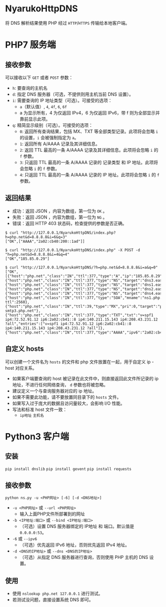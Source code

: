 # NyarukoHttpDNS
将 DNS 解析结果使用 PHP 经过 `HTTP`/`HTTPS` 传输给本地客户端。

# PHP7 服务端
## 接收参数
可以接收以下 `GET` 或者 `POST` 参数：
- `h`: 要查询的主机名
- `d`: 指定 DNS 服务器（可选，不提供则用主机当前 DNS 设置）。
- `i`: 需要查询的 IP 地址类型（可选）。可接受的选项：
  - `a`（默认值）, `4`, `4f`, `6`, `6f`
  - a 为显示所有，4 为仅返回 IPv4，6 为仅返回 IPv6，带 f 则为全部显示并靠前显示此项。
- `q`: 精简显示级别（可选）。可接受的选项：
  - `0`: 返回所有查询结果，包括 MX、TXT 等全部类型记录。此项将会忽略 `i` 的设置，`i` 会被强制指定为 `a`。
  - `1`: 返回所有 A/AAAA 记录及其详细信息。
  - `2`: 返回 TTL 最高的一条 A/AAAA 记录及其详细信息。此项将会忽略 `i` 的 `f` 参数。
  - `3`: 只返回 TTL 最高的一条 A/AAAA 记录的 记录类型 和 IP 地址。此项将会忽略 `i` 的 `f` 参数。
  - `4`: 只返回 TTL 最高的一条 A/AAAA 记录的 IP 地址。此项将会忽略 `i` 的 `f` 参数。

## 返回结果

- 成功：返回 JSON ，内容为数组，第一位为 `OK` 。
- 失败：返回 JSON ，内容为数组，第一位为 `NG` 。
- 错误：返回 HTTP 403 状态码，检查提供的参数是否正确。

```
$ curl "http://127.0.0.1/NyarukoHttpDNS/index.php?h=php.net&d=8.8.8.8&i=6&q=3"
["OK",["AAAA","2a02:cb40:200::1ad"]]

$ curl "http://127.0.0.1/NyarukoHttpDNS/index.php" -X POST -d "h=php.net&d=8.8.8.8&i=4&q=4"
["OK","185.85.0.29"]

$ curl "http://127.0.0.1/NyarukoHttpDNS/?h=php.net&d=8.8.8.8&i=a&q=0"
["OK",[{"host":"php.net","class":"IN","ttl":377,"type":"A","ip":"185.85.0.29"},{"host":"php.net","class":"IN","ttl":377,"type":"NS","target":"dns3.easydns.org"},{"host":"php.net","class":"IN","ttl":377,"type":"NS","target":"dns1.easydns.com"},{"host":"php.net","class":"IN","ttl":377,"type":"NS","target":"dns2.easydns.net"},{"host":"php.net","class":"IN","ttl":377,"type":"NS","target":"dns4.easydns.info"},{"host":"php.net","class":"IN","ttl":377,"type":"SOA","mname":"ns1.php.net","rname":"admin.easydns.com","serial":1561190463,"refresh":16384,"retry":2048,"expire":1048576,"minimum-ttl":2560},{"host":"php.net","class":"IN","ttl":39,"type":"MX","pri":0,"target":"php-smtp3.php.net"},{"host":"php.net","class":"IN","ttl":377,"type":"TXT","txt":"v=spf1 ip4:72.52.91.12 ip6:2a02:cb41::8 ip4:140.211.15.143 ip4:208.43.231.12 ?all","entries":["v=spf1 ip4:72.52.91.12 ip6:2a02:cb41::8 ip4:140.211.15.143 ip4:208.43.231.12 ?all"]},{"host":"php.net","class":"IN","ttl":377,"type":"AAAA","ipv6":"2a02:cb40:200::1ad"}]]
```

## 自定义 hosts
可以创建一个文件名为 `hosts` 的文件和 php 文件放置在一起，用于自定义 ip - host 对应关系。
- 如果客户端要查询的 host 被记录在此文件中，则直接返回此文件所记录的 ip 地址，不进行任何网络查询， `d` 参数也将被忽略。
- 建议定义一个与查询服务器对应的 ip 地址。
- 如果不需要此功能，请不要放置同目录下的 `hosts` 文件。
- 如果写入过于庞大的数据且访问量较大，会影响 I/O 性能。
- 写法和标准 host 文件一致：
  - `ip地址` `主机名`

# Python3 客户端
## 安装
`pip install dnslib`
`pip install gevent`
`pip install requests`

## 接收参数
`python ns.py -u <PHP网址> [-6] [-d <DNS地址>]`
- `-u <PHP网址>` 或 `--url <PHP网址>` 
  - 输入上面PHP文件所部署到的网址
- `-b <IP地址:端口>` 或 `--bind <IP地址:端口>` 
  - （可选）设置 DNS 服务器绑定的 IP地址 和 端口。默认值是 `0.0.0.0:53`。
- `-6` 或 `--ipv6`
  - （可选）优先返回 IPv6 地址，否则优先返回 IPv4 地址。
- `-d <DNS的IP地址>` 或 `--dns <DNS的IP地址>`
  - （可选）从指定 DNS 服务器进行查询，否则使用 PHP 主机的 DNS 设置。

## 使用
- 使用 `nslookup php.net 127.0.0.1` 进行测试。
- 若测试没问题，直接设置系统 DNS 即可。
